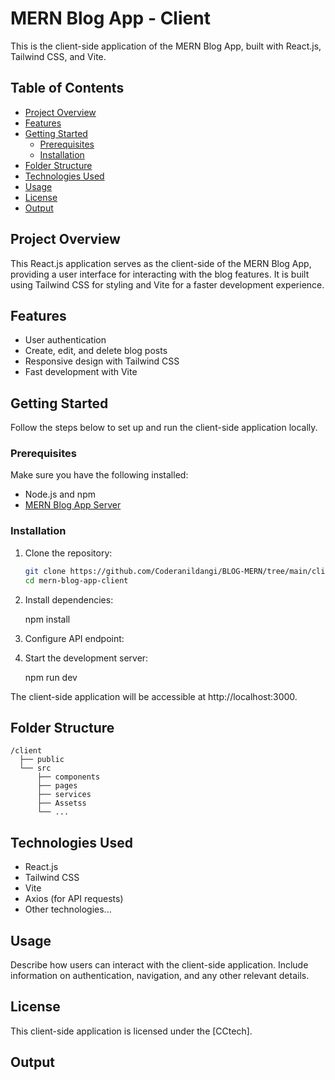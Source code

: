 # MERN Blog App - Client

This is the client-side application of the MERN Blog App, built with React.js, Tailwind CSS, and Vite.

## Table of Contents

- [Project Overview](#project-overview)
- [Features](#features)
- [Getting Started](#getting-started)
  - [Prerequisites](#prerequisites)
  - [Installation](#installation)
- [Folder Structure](#folder-structure)
- [Technologies Used](#technologies-used)
- [Usage](#usage)
- [License](#license)
- [Output](#Output)

## Project Overview

This React.js application serves as the client-side of the MERN Blog App, providing a user interface for interacting with the blog features. It is built using Tailwind CSS for styling and Vite for a faster development experience.

## Features

- User authentication
- Create, edit, and delete blog posts
- Responsive design with Tailwind CSS
- Fast development with Vite

## Getting Started

Follow the steps below to set up and run the client-side application locally.

### Prerequisites

Make sure you have the following installed:

- Node.js and npm
- [MERN Blog App Server](https://github.com/Coderanildangi/BLOG-MERN/Main/Server)

### Installation

1. Clone the repository:

   ```bash
   git clone https://github.com/Coderanildangi/BLOG-MERN/tree/main/client
   cd mern-blog-app-client

2. Install dependencies:

    npm install

3. Configure API endpoint:

4. Start the development server:

    npm run dev

The client-side application will be accessible at http://localhost:3000.


## Folder Structure

```
/client
  ├── public
  └── src
      ├── components
      ├── pages
      ├── services
      ├── Assetss
      └── ...
```

## Technologies Used

- React.js
- Tailwind CSS
- Vite
- Axios (for API requests)
- Other technologies...

## Usage

Describe how users can interact with the client-side application. Include information on authentication, navigation, and any other relevant details.

## License

This client-side application is licensed under the [CCtech].

## Output

